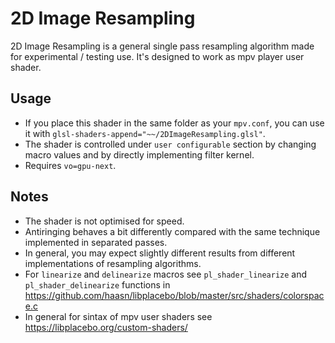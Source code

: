 # 2D Image Resampling
2D Image Resampling is a general single pass resampling algorithm made for experimental / testing use. It's designed to work as mpv player user shader.

## Usage
- If you place this shader in the same folder as your `mpv.conf`, you can use it with `glsl-shaders-append="~~/2DImageResampling.glsl"`.
- The shader is controlled under `user configurable` section by changing macro values and by directly implementing filter kernel.
- Requires `vo=gpu-next`.

## Notes
- The shader is not optimised for speed.
- Antiringing behaves a bit differently compared with the same technique implemented in separated passes.
- In general, you may expect slightly different results from different implementations of resampling algorithms.
- For `linearize` and `delinearize` macros see `pl_shader_linearize` and `pl_shader_delinearize` functions in https://github.com/haasn/libplacebo/blob/master/src/shaders/colorspace.c
- In general for sintax of mpv user shaders see https://libplacebo.org/custom-shaders/
